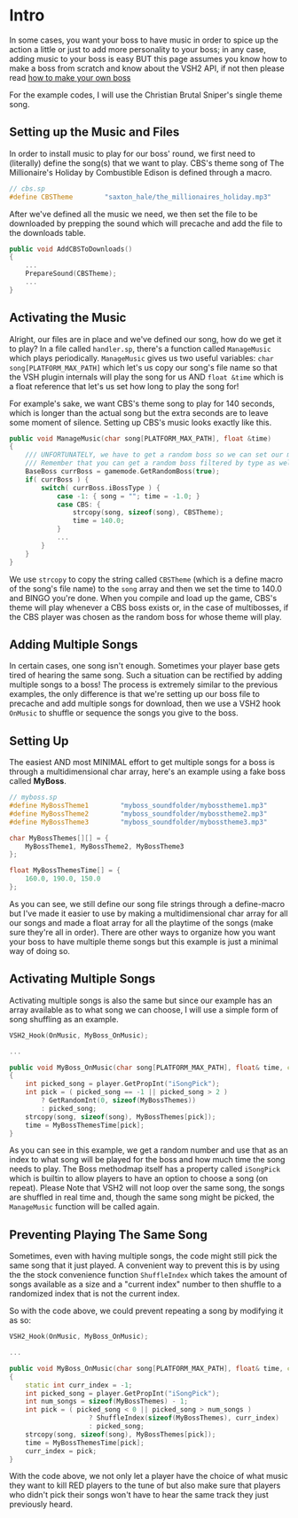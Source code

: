 # Intro
In some cases, you want your boss to have music in order to spice up the action a little or just to add more personality to your boss; in any case, adding music to your boss is easy BUT this page assumes you know how to make a boss from scratch and know about the VSH2 API, if not then please read [how to make your own boss](https://github.com/VSH2-Devs/Vs-Saxton-Hale-2/wiki/Creating-or-Adding-Bosses-(VSH2-Boss-Subplugin-Tutorial))



For the example codes, I will use the Christian Brutal Sniper's single theme song.

## Setting up the Music and Files
In order to install music to play for our boss' round, we first need to (literally) define the song(s) that we want to play. CBS's theme song of The Millionaire's Holiday by Combustible Edison is defined through a macro.
```c++
// cbs.sp
#define CBSTheme		"saxton_hale/the_millionaires_holiday.mp3"
```

After we've defined all the music we need, we then set the file to be downloaded by prepping the sound which will precache and add the file to the downloads table.
```c++
public void AddCBSToDownloads()
{
	...
	PrepareSound(CBSTheme);
	...
}
```
## Activating the Music
Alright, our files are in place and we've defined our song, how do we get it to play? In a file called `handler.sp`, there's a function called `ManageMusic` which plays periodically.
`ManageMusic` gives us two useful variables: `char song[PLATFORM_MAX_PATH]` which let's us copy our song's file name so that the VSH plugin internals will play the song for us AND `float &time` which is a float reference that let's us set how long to play the song for!

For example's sake, we want CBS's theme song to play for 140 seconds, which is longer than the actual song but the extra seconds are to leave some moment of silence. Setting up CBS's music looks exactly like this.

```c++
public void ManageMusic(char song[PLATFORM_MAX_PATH], float &time)
{
	/// UNFORTUNATELY, we have to get a random boss so we can set our music, tragic I know...
	/// Remember that you can get a random boss filtered by type as well!
	BaseBoss currBoss = gamemode.GetRandomBoss(true);
	if( currBoss ) {
		switch( currBoss.iBossType ) {
			case -1: { song = ""; time = -1.0; }
			case CBS: {
				strcopy(song, sizeof(song), CBSTheme);
				time = 140.0;
			}
			...
		}
	}
}
```

We use `strcopy` to copy the string called `CBSTheme` (which is a define macro of the song's file name) to the `song` array and then we set the time to 140.0 and BINGO you're done. When you compile and load up the game, CBS's theme will play whenever a CBS boss exists or, in the case of multibosses, if the CBS player was chosen as the random boss for whose theme will play.

## Adding Multiple Songs
In certain cases, one song isn't enough. Sometimes your player base gets tired of hearing the same song. Such a situation can be rectified by adding multiple songs to a boss! The process is extremely similar to the previous examples, the only difference is that we're setting up our boss file to precache and add multiple songs for download, then we use a VSH2 hook `OnMusic` to shuffle or sequence the songs you give to the boss.

## Setting Up
The easiest AND most MINIMAL effort to get multiple songs for a boss is through a multidimensional char array, here's an example using a fake boss called **MyBoss**.

```c++
// myboss.sp
#define MyBossTheme1		"myboss_soundfolder/mybosstheme1.mp3"
#define MyBossTheme2		"myboss_soundfolder/mybosstheme2.mp3"
#define MyBossTheme3		"myboss_soundfolder/mybosstheme3.mp3"

char MyBossThemes[][] = {
	MyBossTheme1, MyBossTheme2, MyBossTheme3
};

float MyBossThemesTime[] = {
	160.0, 190.0, 150.0
};
```
As you can see, we still define our song file strings through a define-macro but I've made it easier to use by making a multidimensional char array for all our songs and made a float array for all the playtime of the songs (make sure they're all in order). There are other ways to organize how you want your boss to have multiple theme songs but this example is just a minimal way of doing so.

## Activating Multiple Songs
Activating multiple songs is also the same but since our example has an array available as to what song we can choose, I will use a simple form of song shuffling as an example.
```c++
VSH2_Hook(OnMusic, MyBoss_OnMusic);

...

public void MyBoss_OnMusic(char song[PLATFORM_MAX_PATH], float& time, const VSH2Player player)
{
	int picked_song = player.GetPropInt("iSongPick");
	int pick = ( picked_song == -1 || picked_song > 2 )
		? GetRandomInt(0, sizeof(MyBossThemes))
		: picked_song;
	strcopy(song, sizeof(song), MyBossThemes[pick]);
	time = MyBossThemesTime[pick];
}
```

As you can see in this example, we get a random number and use that as an index to what song will be played for the boss and how much time the song needs to play. The Boss methodmap itself has a property called `iSongPick` which is builtin to allow players to have an option to choose a song (on repeat). Please Note that VSH2 will not loop over the same song, the songs are shuffled in real time and, though the same song might be picked, the `ManageMusic` function will be called again.

## Preventing Playing The Same Song
Sometimes, even with having multiple songs, the code might still pick the same song that it just played. A convenient way to prevent this is by using the the stock convenience function `ShuffleIndex` which takes the amount of songs available as a size and a "current index" number to then shuffle to a randomized index that is not the current index.

So with the code above, we could prevent repeating a song by modifying it as so:
```c++
VSH2_Hook(OnMusic, MyBoss_OnMusic);

...

public void MyBoss_OnMusic(char song[PLATFORM_MAX_PATH], float& time, const VSH2Player player)
{
	static int curr_index = -1;
	int picked_song = player.GetPropInt("iSongPick");
	int num_songs = sizeof(MyBossThemes) - 1;
	int pick = ( picked_song < 0 || picked_song > num_songs )
					? ShuffleIndex(sizeof(MyBossThemes), curr_index)
					: picked_song;
	strcopy(song, sizeof(song), MyBossThemes[pick]);
	time = MyBossThemesTime[pick];
	curr_index = pick;
}
```

With the code above, we not only let a player have the choice of what music they want to kill RED players to the tune of but also make sure that players who didn't pick their songs won't have to hear the same track they just previously heard.
